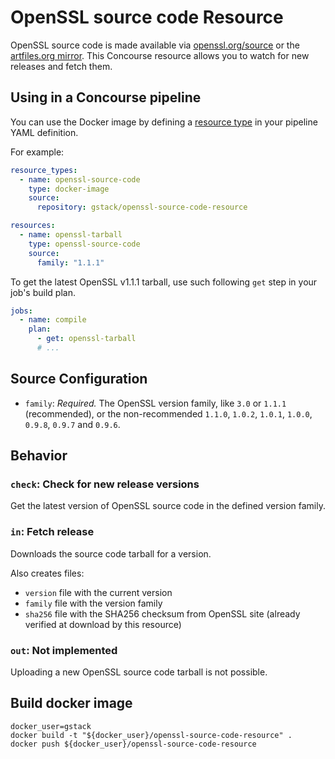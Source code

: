 # OpenSSL source code Resource

OpenSSL source code is made available via [openssl.org/source][openssl_source]
or the [artfiles.org mirror][artfiles_mirror]. This Concourse resource allows
you to watch for new releases and fetch them.

[openssl_source]: https://www.openssl.org/source/
[artfiles_mirror]: http://artfiles.org/openssl.org/source/


## Using in a Concourse pipeline

You can use the Docker image by defining a [resource type][resource_types] in
your pipeline YAML definition.

[resource_types]: https://concourse-ci.org/resource-types.html

For example:

```yaml
resource_types:
  - name: openssl-source-code
    type: docker-image
    source:
      repository: gstack/openssl-source-code-resource

resources:
  - name: openssl-tarball
    type: openssl-source-code
    source:
      family: "1.1.1"
```

To get the latest OpenSSL v1.1.1 tarball, use such following `get` step in
your job's build plan.

```yaml
jobs:
  - name: compile
    plan:
      - get: openssl-tarball
      # ...
```

## Source Configuration

- `family`: *Required.* The OpenSSL version family, like `3.0` or `1.1.1`
  (recommended), or the non-recommended `1.1.0`, `1.0.2`, `1.0.1`, `1.0.0`,
  `0.9.8`, `0.9.7` and `0.9.6`.

## Behavior

### `check`: Check for new release versions

Get the latest version of OpenSSL source code in the defined version family.

### `in`: Fetch release

Downloads the source code tarball for a version.

Also creates files:

* `version` file with the current version
* `family` file with the version family
* `sha256` file with the SHA256 checksum from OpenSSL site (already verified at
  download by this resource)

### `out`: Not implemented

Uploading a new OpenSSL source code tarball is not possible.

## Build docker image

```
docker_user=gstack
docker build -t "${docker_user}/openssl-source-code-resource" .
docker push ${docker_user}/openssl-source-code-resource
```

